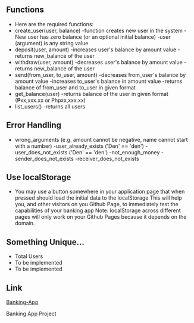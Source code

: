## Functions

- Here are the required functions:
- create_user(user, balance)
  -function creates new user in the system
  -New user has zero balance (or an optional initial balance)
  -user (argument) is any string value
- deposit(user, amount)
  -increases user's balance by amount value
  -returns new_balance of the user
- withdraw(user, amount)
  -decreases user's balance by amount value
  -returns new_balance of the user
- send(from_user, to_user, amount)
  -decreases from_user's balance by amount value
  -increases to_user's balance in amount value
  -returns balance of from_user and to_user in given format
- get_balance(user)
  -returns balance of the user in given format (₱xx,xxx.xx or Phpxx,xxx.xx)
- list_users()
  -returns all users

## Error Handling

- wrong_arguments (e.g. amount cannot be negative, name cannot start with a number)
  -user_already_exists ('Den' == 'den')
  -user_does_not_exists ('Den' == 'den')
  -not_enough_money
  -sender_does_not_exists
  -receiver_does_not_exists

## Use localStorage

- You may use a button somewhere in your application page that when pressed should load the initial data to the localStorage
  This will help you, and other visitors on you Github Page, to immediately test the capabilities of your banking app
  Note: localStorage across different pages will only work on your Github Pages because it depends on the domain.

## Something Unique...

- Total Users
- To be implemented
- To be implemented

## Link

[Banking-App](#)

Banking App Project
